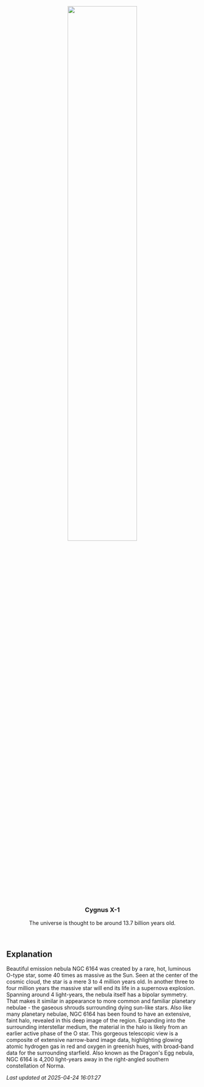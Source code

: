 <p align='center'>
    <img src='https://apod.nasa.gov/apod/image/2504/NGC_6164_r4_1024.jpg' width='60%' />
    <h3 align="center">Cygnus X-1</h3>
    <p align="center">The universe is thought to be around 13.7 billion years old.</p>
</p>
<br/>

Explanation
--
Beautiful emission nebula NGC 6164 was created by a rare, hot, luminous O-type star, some 40 times as massive as the Sun. Seen at the center of the cosmic cloud, the star is a mere 3 to 4 million years old. In another three to four million years the massive star will end its life in a supernova explosion. Spanning around 4 light-years, the nebula itself has a bipolar symmetry. That makes it similar in appearance to more common and familiar planetary nebulae - the gaseous shrouds surrounding dying sun-like stars. Also like many planetary nebulae, NGC 6164 has been found to have an extensive, faint halo, revealed in this deep image of the region. Expanding into the surrounding interstellar medium, the material in the halo is likely from an earlier active phase of the O star. This gorgeous telescopic view is a composite of extensive narrow-band image data, highlighting glowing atomic hydrogen gas in red and oxygen in greenish hues, with broad-band data for the surrounding starfield. Also known as the Dragon's Egg nebula, NGC 6164 is 4,200 light-years away in the right-angled southern constellation of Norma.


*Last updated at 2025-04-24 16:01:27*
